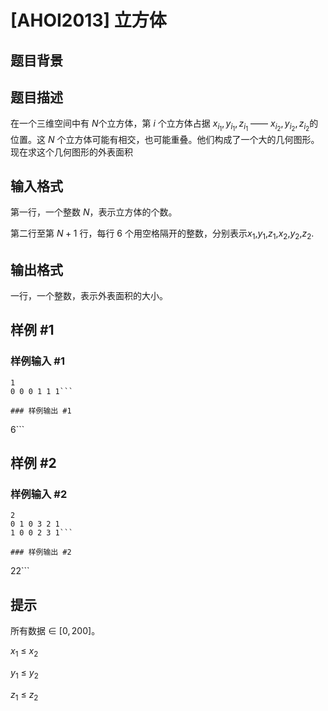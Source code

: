 # [AHOI2013] 立方体

## 题目背景



## 题目描述

在一个三维空间中有 $N$个立方体，第 $i$ 个立方体占据 $x_{i_1},y_{i_1},z_{i_1}$ —— $x_{i_2}, y_{i_2}, z_{i_2}$的位置。这 $N$ 个立方体可能有相交，也可能重叠。他们构成了一个大的几何图形。现在求这个几何图形的外表面积

## 输入格式

第一行，一个整数 $N$，表示立方体的个数。

第二行至第 $N+1$ 行，每行 $6$ 个用空格隔开的整数，分别表示$x_1$,$y_1$,$z_1$,$x_2$,$y_2$,$z_2$. 

## 输出格式

一行，一个整数，表示外表面积的大小。

## 样例 #1

### 样例输入 #1
```
1
0 0 0 1 1 1```

### 样例输出 #1

```
6```

## 样例 #2

### 样例输入 #2
```
2 
0 1 0 3 2 1
1 0 0 2 3 1```

### 样例输出 #2

```
22```

## 提示

所有数据 $\in~[0,200]$。

$x_1~\leq~x_2$

$y_1~\leq~y_2$

$z_1~\leq~z_2$

